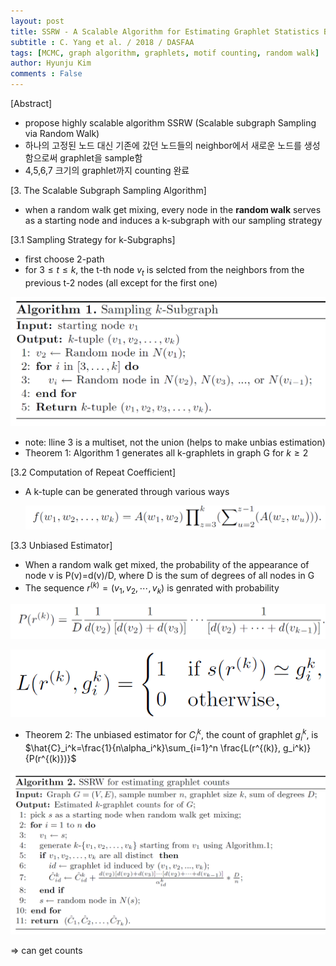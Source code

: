 ```yaml
---
layout: post
title: SSRW - A Scalable Algorithm for Estimating Graphlet Statistics Based on Random Walk
subtitle : C. Yang et al. / 2018 / DASFAA
tags: [MCMC, graph algorithm, graphlets, motif counting, random walk]
author: Hyunju Kim
comments : False
---
```


[Abstract]

- propose highly scalable algorithm SSRW (Scalable subgraph Sampling via Random Walk)
- 하나의 고정된 노드 대신 기존에 갔던 노드들의 neighbor에서 새로운 노드를 생성함으로써 graphlet을 sample함
- 4,5,6,7 크기의 graphlet까지 counting 완료

[3. The Scalable Subgraph Sampling Algorithm]

- when a random walk get mixing, every node in the **random walk** serves as a starting node and induces a k-subgraph with our sampling strategy

[3.1 Sampling Strategy for k-Subgraphs]

- first choose 2-path
- for $3\leq t\leq k$, the t-th node $v_t$ is selcted from the neighbors from the previous t-2 nodes (all except for the first one)

![Untitled](/assets/img/SSRW/Untitled.png)

- note: lline 3 is a multiset, not the union (helps to make unbias estimation)
- Theorem 1: Algorithm 1 generates all k-graphlets in graph G for $k\geq 2$

[3.2 Computation of Repeat Coefficient]

- A k-tuple can be generated through various ways
    
    ![Untitled](/assets/img/SSRW/Untitled%201.png)
    

[3.3 Unbiased Estimator]

- When a random walk get mixed, the probability of the appearance of node v is P(v)=d(v)/D, where D is the sum of degrees of all nodes in G
- The sequence $r^{(k)}=(v_1, v_2, \cdots, v_k)$ is genrated with probability

![Untitled](/assets/img/SSRW/Untitled%202.png)

![Untitled](/assets/img/SSRW/Untitled%203.png)

- Theorem 2: The unbiased estimator for $C^k_i$, the count of graphlet $g_i^k$, is $\hat{C}_i^k=\frac{1}{n\alpha_i^k}\sum_{i=1}^n \frac{L(r^{(k)}, g_i^k)}{P(r^{(k)})}$

![Untitled](/assets/img/SSRW/Untitled%204.png)

⇒ can get counts